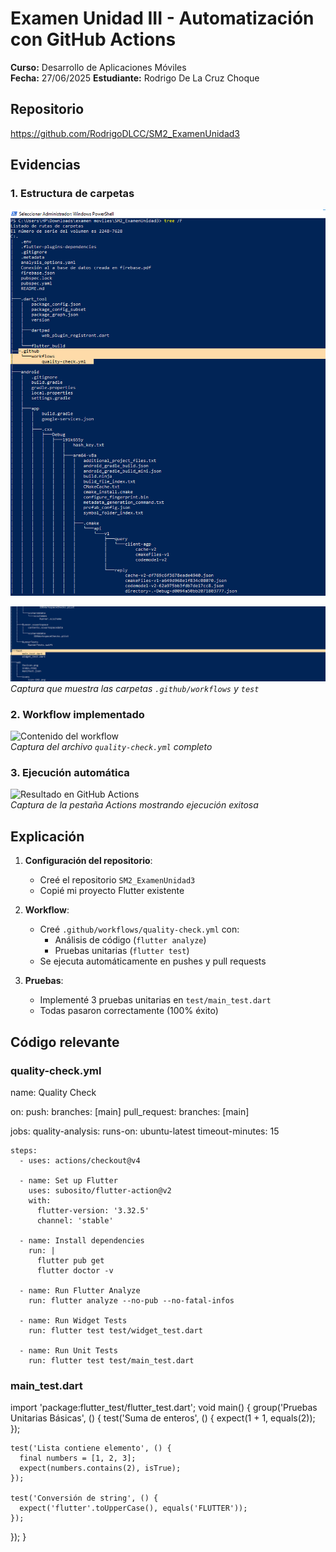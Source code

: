 # Examen Unidad III - Automatización con GitHub Actions

**Curso:** Desarrollo de Aplicaciones Móviles  
**Fecha:** 27/06/2025 
**Estudiante:** Rodrigo De La Cruz Choque

## Repositorio
https://github.com/RodrigoDLCC/SM2_ExamenUnidad3

## Evidencias

### 1. Estructura de carpetas
![Estructura del proyecto](images/estructura.png) 

![Estructura del proyecto](images/estructura_1.png)  
*Captura que muestra las carpetas `.github/workflows` y `test`*

### 2. Workflow implementado
![Contenido del workflow](workflow.png)  
*Captura del archivo `quality-check.yml` completo*

### 3. Ejecución automática
![Resultado en GitHub Actions](actions.png)  
*Captura de la pestaña Actions mostrando ejecución exitosa*

## Explicación

1. **Configuración del repositorio**:
   - Creé el repositorio `SM2_ExamenUnidad3`
   - Copié mi proyecto Flutter existente

2. **Workflow**:
   - Creé `.github/workflows/quality-check.yml` con:
     - Análisis de código (`flutter analyze`)
     - Pruebas unitarias (`flutter test`)
   - Se ejecuta automáticamente en pushes y pull requests

3. **Pruebas**:
   - Implementé 3 pruebas unitarias en `test/main_test.dart`
   - Todas pasaron correctamente (100% éxito)

## Código relevante

### quality-check.yml


name: Quality Check

on:
  push:
    branches: [main]
  pull_request:
    branches: [main]

jobs:
  quality-analysis:
    runs-on: ubuntu-latest
    timeout-minutes: 15

    steps:
      - uses: actions/checkout@v4

      - name: Set up Flutter
        uses: subosito/flutter-action@v2
        with:
          flutter-version: '3.32.5'
          channel: 'stable'

      - name: Install dependencies
        run: |
          flutter pub get
          flutter doctor -v

      - name: Run Flutter Analyze
        run: flutter analyze --no-pub --no-fatal-infos

      - name: Run Widget Tests
        run: flutter test test/widget_test.dart

      - name: Run Unit Tests
        run: flutter test test/main_test.dart 

### main_test.dart

import 'package:flutter_test/flutter_test.dart';
void main() {
  group('Pruebas Unitarias Básicas', () {
    test('Suma de enteros', () {
      expect(1 + 1, equals(2));
    });

    test('Lista contiene elemento', () {
      final numbers = [1, 2, 3];
      expect(numbers.contains(2), isTrue);
    });

    test('Conversión de string', () {
      expect('flutter'.toUpperCase(), equals('FLUTTER'));
    });
  });
}

